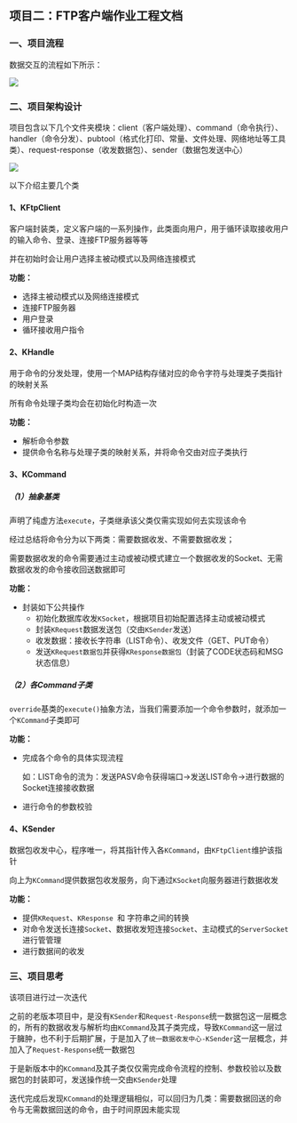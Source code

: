 ## 项目二：FTP客户端作业工程文档

### 一、项目流程

数据交互的流程如下所示：

<img src="https://cos-1301609895.cos.ap-nanjing.myqcloud.com/KingSummer/clipboard_20220726_025717.png">

### 二、项目架构设计

项目包含以下几个文件夹模块：client（客户端处理）、command（命令执行）、handler（命令分发）、pubtool（格式化打印、常量、文件处理、网络地址等工具类）、request-response（收发数据包）、sender（数据包发送中心）

<img src="https://cos-1301609895.cos.ap-nanjing.myqcloud.com/KingSummer/clipboard_20220726_040808.png">

以下介绍主要几个类

#### 1、KFtpClient

客户端封装类，定义客户端的一系列操作，此类面向用户，用于循环读取接收用户的输入命令、登录、连接FTP服务器等等

并在初始时会让用户选择主被动模式以及网络连接模式

**功能：**

- 选择主被动模式以及网络连接模式
- 连接FTP服务器
- 用户登录
- 循环接收用户指令

#### 2、KHandle

用于命令的分发处理，使用一个MAP结构存储对应的命令字符与处理类子类指针的映射关系

所有命令处理子类均会在初始化时构造一次

**功能：**

- 解析命令参数
- 提供命令名称与处理子类的映射关系，并将命令交由对应子类执行

#### 3、KCommand

##### （1）抽象基类

声明了纯虚方法`execute`，子类继承该父类仅需实现如何去实现该命令

经过总结将命令分为以下两类：需要数据收发、不需要数据收发；

需要数据收发的命令需要通过主动或被动模式建立一个数据收发的Socket、无需数据收发的命令接收回送数据即可

**功能：**

- 封装如下公共操作
  - 初始化数据库收发`KSocket`，根据项目初始配置选择主动或被动模式
  - 封装`KRequest`数据发送包（交由`KSender`发送）
  - 收发数据：接收长字符串（LIST命令）、收发文件（GET、PUT命令）
  - 发送`KRequest数据包`并获得`KResponse数据包`（封装了CODE状态码和MSG状态信息）

##### （2）各Command子类

`override`基类的`execute()`抽象方法，当我们需要添加一个命令参数时，就添加一个`KCommand`子类即可

**功能：**

- 完成各个命令的具体实现流程

  如：LIST命令的流为：发送PASV命令获得端口->发送LIST命令->进行数据的Socket连接接收数据

- 进行命令的参数校验

#### 4、KSender

数据包收发中心，程序唯一，将其指针传入各`KCommand`，由`KFtpClient`维护该指针

向上为`KCommand`提供数据包收发服务，向下通过`KSocket`向服务器进行数据收发

**功能：**

- 提供`KRequest`、`KResponse `和 字符串之间的转换
- 对命令发送长连接`Socket`、数据收发短连接`Socket`、主动模式的`ServerSocket`进行管管理
- 进行数据间的收发

### 三、项目思考

该项目进行过一次迭代

之前的老版本项目中，是没有`KSender`和`Request-Response`统一数据包这一层概念的，所有的数据收发与解析均由`KCommand`及其子类完成，导致`KCommand`这一层过于臃肿，也不利于后期扩展，于是加入了`统一数据收发中心-KSender`这一层概念，并加入了`Request-Response`统一数据包

于是新版本中的`KCommand`及其子类仅仅需完成命令流程的控制、参数校验以及数据包的封装即可，发送操作统一交由`KSender`处理

迭代完成后发现`KCommand`的处理逻辑相似，可以回归为几类：需要数据回送的命令与无需数据回送的命令，由于时间原因未能实现